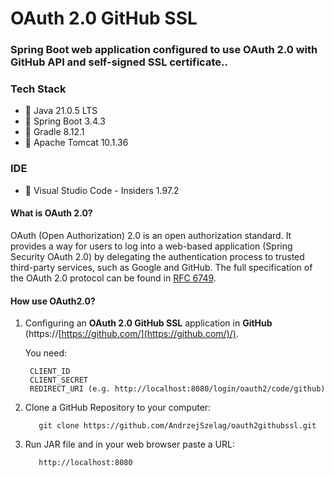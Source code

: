 # OAuth 2.0 GitHub SSL

### Spring Boot web application configured to use OAuth 2.0 with GitHub API and self-signed SSL certificate..

### Tech Stack
* 🔶 Java 21.0.5 LTS
* 🔶 Spring Boot 3.4.3
* 🔶 Gradle 8.12.1
* 🔶 Apache Tomcat 10.1.36

### IDE
* 🔶 Visual Studio Code - Insiders 1.97.2


#### What is OAuth 2.0?

OAuth (Open Authorization) 2.0 is an open authorization standard. It provides a way for users to log into a web-based
application (Spring Security OAuth 2.0) by delegating the authentication process to trusted third-party services, such
as Google and GitHub. The full specification of the OAuth 2.0 protocol can be found
in [RFC 6749](https://datatracker.ietf.org/doc/html/rfc6749).

#### How use OAuth2.0?

1. Configuring an **OAuth 2.0 GitHub SSL** application in **GitHub** (https://[https://github.com/](https://github.com/)/).

   You need:

        CLIENT_ID
        CLIENT_SECRET  
        REDIRECT_URI (e.g. http://localhost:8080/login/oauth2/code/github)

3. Clone a GitHub Repository to your computer:

          git clone https://github.com/AndrzejSzelag/oauth2githubssl.git

4. Run JAR file and in your web browser paste a URL:

          http://localhost:8080
